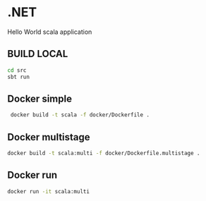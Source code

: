 # .NET

Hello World scala application

## BUILD LOCAL

```bash
cd src
sbt run

```

## Docker simple

```bash
 docker build -t scala -f docker/Dockerfile .
```

## Docker multistage

```bash
docker build -t scala:multi -f docker/Dockerfile.multistage .
```

## Docker run

```bash
docker run -it scala:multi
```
